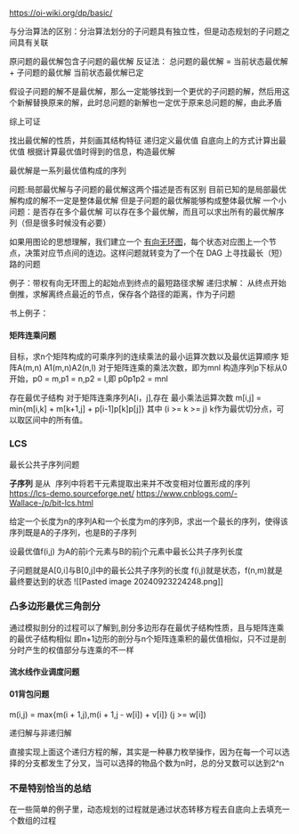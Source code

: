 https://oi-wiki.org/dp/basic/

与分治算法的区别：分治算法划分的子问题具有独立性，但是动态规划的子问题之间具有关联

原问题的最优解包含子问题的最优解
反证法：
总问题的最优解 = 当前状态最优解 + 子问题的最优解
当前状态最优解已定

假设子问题的解不是最优解，那么一定能够找到一个更优的子问题的解，然后用这个新解替换原来的解，此时总问题的新解也一定优于原来总问题的解，由此矛盾

综上可证


找出最优解的性质，并刻画其结构特征
递归定义最优值
自底向上的方式计算出最优值
根据计算最优值时得到的信息，构造最优解

最优解是一系列最优值构成的序列


问题:局部最优解与子问题的最优解这两个描述是否有区别
目前已知的是局部最优解构成的解不一定是整体最优解
但是子问题的最优解能够构成整体最优解
一个小问题：是否存在多个最优解
可以存在多个最优解，而且可以求出所有的最优解序列（但是很多时候没有必要）

如果用图论的思想理解，我们建立一个 [有向无环图](https://oi-wiki.org/graph/dag/)，每个状态对应图上一个节点，决策对应节点间的连边。这样问题就转变为了一个在 DAG 上寻找最长（短）路的问题

例子：带权有向无环图上的起始点到终点的最短路径求解
递归求解：
从终点开始倒推，求解离终点最近的节点，保存各个路径的距离，作为子问题



书上例子：
#### 矩阵连乘问题
目标，求n个矩阵构成的可乘序列的连续乘法的最小运算次数以及最优运算顺序
矩阵A(m,n)
A1(m,n)A2(n,l)
对于矩阵连乘的乘法次数，即为mnl
构造序列p下标从0开始，p0 = m,p1 = n,p2 = l,即 p0p1p2 = mnl

存在最优子结构
对于矩阵连乘序列A[i，j],存在
最小乘法运算次数 m[i,j] = min{m[i,k] + m[k+1,j] + p[i-1]p[k]p[j]}
其中 
(i >= k >= j) k作为最优切分点，可以取区间中的所有值。


### LCS
最长公共子序列问题

**子序列** 是从 ![](data:image/gif;base64,R0lGODlhAQABAIAAAAAAAP///yH5BAEAAAAALAAAAAABAAEAAAIBRAA7 "S") 序列中将若干元素提取出来并不改变相对位置形成的序列
https://lcs-demo.sourceforge.net/
https://www.cnblogs.com/-Wallace-/p/bit-lcs.html

给定一个长度为n的序列A和一个长度为m的序列B，求出一个最长的序列，使得该序列既是A的子序列，也是B的子序列

设最优值f(i,j)
为A的前i个元素与B的前j个元素中最长公共子序列长度

子问题就是A[0,i]与B[0,j]中的最长公共子序列的长度
f(i,j)就是状态，f(n,m)就是最终要达到的状态
![[Pasted image 20240923224248.png]]
### 凸多边形最优三角剖分


通过模拟剖分的过程可以了解到,剖分多边形存在最优子结构性质，且与矩阵连乘的最优子结构相似
即n+1边形的剖分与n个矩阵连乘积的最优值相似，只不过是剖分时产生的权值部分与连乘的不一样


#### 流水线作业调度问题




#### 01背包问题
m(i,j) = max{m(i + 1,j),m(i + 1,j - w[i]) + v[i]} (j >= w[i])

递归解与非递归解

直接实现上面这个递归方程的解，其实是一种暴力枚举操作，因为在每一个可以选择的分支都发生了分叉，当可以选择的物品个数为n时，总的分叉数可以达到2^n




### 不是特别恰当的总结
在一些简单的例子里，动态规划的过程就是通过状态转移方程去自底向上去填充一个数组的过程
